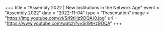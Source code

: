 +++
title = "Assembly 2022 | New Institutions in the Network Age"
event = "Assembly 2022"
date = "2022-11-04"
type = "Presentation"
image = "https://img.youtube.com/vi/Srl9tHz9OQA/0.jpg"
url = "https://www.youtube.com/watch?v=Srl9tHz9OQA"
+++